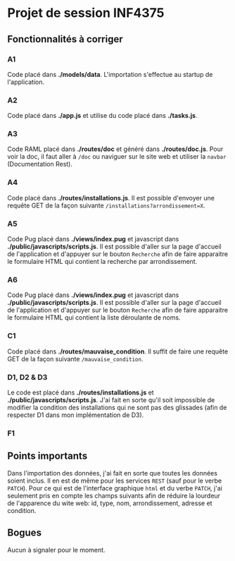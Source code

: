 Projet de session INF4375
=========================

Fonctionnalités à corriger
--------------------------

### A1 ###

Code placé dans **./models/data**.
L'importation s'effectue au startup de l'application.

### A2 ###

Code placé dans **./app.js** et utilise du code placé dans **./tasks.js**.

### A3 ###

Code RAML placé dans **./routes/doc** et généré dans **./routes/doc.js**.
Pour voir la doc, il faut aller à `/doc` ou naviguer sur le site web et utiliser la `navbar` (Documentation Rest).

### A4 ###

Code placé dans **./routes/installations.js**.
Il est possible d'envoyer une requête GET de la façon suivante `/installations?arrondissement=X`.

### A5 ###

Code Pug placé dans **./views/index.pug** et javascript dans **./public/javascripts/scripts.js**.
Il est possible d'aller sur la page d'accueil de l'application et d'appuyer sur le bouton `Recherche` afin de faire apparaitre le formulaire HTML qui contient la recherche par arrondissement.

### A6 ###

Code Pug placé dans **./views/index.pug** et javascript dans **./public/javascripts/scripts.js**.
Il est possible d'aller sur la page d'accueil de l'application et d'appuyer sur le bouton `Recherche` afin de faire apparaitre le formulaire HTML qui contient la liste déroulante de noms.

### C1 ###

Code placé dans **./routes/mauvaise_condition**.
Il suffit de faire une requête GET de la façon suivante `/mauvaise_condition`.

### D1, D2 & D3 ###

Le code est placé dans **./routes/installations.js** et **./public/javascripts/scripts.js**.
J'ai fait en sorte qu'il soit impossible de modifier la condition des installations qui ne sont pas des glissades (afin de respecter D1 dans mon implémentation de D3).

### F1 ###

Points importants
-----------------

Dans l'importation des données, j'ai fait en sorte que toutes les données soient inclus. Il en est de même pour les services `REST` (sauf pour le verbe `PATCH`).
Pour ce qui est de l'interface graphique `html` et du verbe `PATCH`, j'ai seulement pris en compte les champs suivants afin de réduire la lourdeur de l'apparence du wite web: id, type, nom, arrondissement, adresse et condition.

Bogues
------

Aucun à signaler pour le moment.
